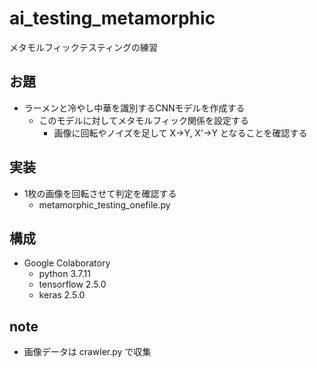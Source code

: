 # ai_testing_metamorphic

メタモルフィックテスティングの練習

## お題

* ラーメンと冷やし中華を識別するCNNモデルを作成する
    * このモデルに対してメタモルフィック関係を設定する
        * 画像に回転やノイズを足して X→Y, X'→Y となることを確認する

## 実装

* 1枚の画像を回転させて判定を確認する
    * metamorphic_testing_onefile.py

## 構成

* Google Colaboratory
    * python 3.7.11
    * tensorflow 2.5.0
    * keras 2.5.0

## note

* 画像データは crawler.py で収集
